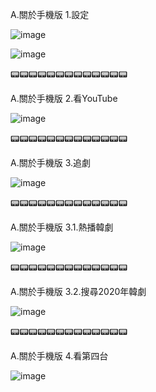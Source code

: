 A.關於手機版
1.設定

![image](https://raw.githubusercontent.com/despot527/ylb/main/src/A.1.1.jpg)

![image](https://raw.githubusercontent.com/despot527/ylb/main/src/A.1.2.jpg)

📟📟📟📟📟📟📟📟📟📟📟📟📟

A.關於手機版
2.看YouTube

![image](https://raw.githubusercontent.com/despot527/ylb/main/src/A.2.jpg)

📟📟📟📟📟📟📟📟📟📟📟📟📟

A.關於手機版
3.追劇

![image](https://raw.githubusercontent.com/despot527/ylb/main/src/A.3.jpg)

📟📟📟📟📟📟📟📟📟📟📟📟📟

A.關於手機版
3.1.熱播韓劇

![image](https://raw.githubusercontent.com/despot527/ylb/main/src/A.3.1.jpg)

📟📟📟📟📟📟📟📟📟📟📟📟📟

A.關於手機版
3.2.搜尋2020年韓劇

![image](https://raw.githubusercontent.com/despot527/ylb/main/src/A.3.2.jpg)

📟📟📟📟📟📟📟📟📟📟📟📟📟

A.關於手機版
4.看第四台

![image](https://raw.githubusercontent.com/despot527/ylb/main/src/A.4.jpg)


